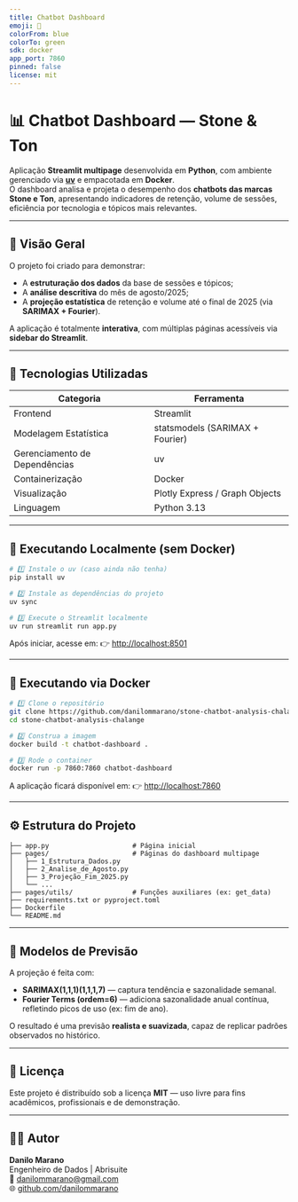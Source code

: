 ```yaml
---
title: Chatbot Dashboard
emoji: 🤖
colorFrom: blue
colorTo: green
sdk: docker
app_port: 7860
pinned: false
license: mit
---
```


# 📊 Chatbot Dashboard — Stone & Ton

Aplicação **Streamlit multipage** desenvolvida em **Python**, com ambiente gerenciado via **[uv](https://github.com/astral-sh/uv)** e empacotada em **Docker**.  
O dashboard analisa e projeta o desempenho dos **chatbots das marcas Stone e Ton**, apresentando indicadores de retenção, volume de sessões, eficiência por tecnologia e tópicos mais relevantes.

---

## 🧭 Visão Geral

O projeto foi criado para demonstrar:

- A **estruturação dos dados** da base de sessões e tópicos;
- A **análise descritiva** do mês de agosto/2025;
- A **projeção estatística** de retenção e volume até o final de 2025 (via **SARIMAX + Fourier**).

A aplicação é totalmente **interativa**, com múltiplas páginas acessíveis via **sidebar do Streamlit**.

---

## 🧩 Tecnologias Utilizadas

| Categoria                     | Ferramenta                      |
| ----------------------------- | ------------------------------- |
| Frontend                      | Streamlit                       |
| Modelagem Estatística         | statsmodels (SARIMAX + Fourier) |
| Gerenciamento de Dependências | uv                              |
| Containerização               | Docker                          |
| Visualização                  | Plotly Express / Graph Objects  |
| Linguagem                     | Python 3.13                     |

---

## 🚀 Executando Localmente (sem Docker)

```bash
# 1️⃣ Instale o uv (caso ainda não tenha)
pip install uv

# 2️⃣ Instale as dependências do projeto
uv sync

# 3️⃣ Execute o Streamlit localmente
uv run streamlit run app.py
```

Após iniciar, acesse em:
👉 [http://localhost:8501](http://localhost:8501)

---

## 🐳 Executando via Docker

```bash
# 1️⃣ Clone o repositório
git clone https://github.com/danilommarano/stone-chatbot-analysis-chalange
cd stone-chatbot-analysis-chalange

# 2️⃣ Construa a imagem
docker build -t chatbot-dashboard .

# 3️⃣ Rode o container
docker run -p 7860:7860 chatbot-dashboard
```

A aplicação ficará disponível em:
👉 [http://localhost:7860](http://localhost:7860)

---

## ⚙️ Estrutura do Projeto

```
├── app.py                     # Página inicial
├── pages/                     # Páginas do dashboard multipage
│   ├── 1_Estrutura_Dados.py
│   ├── 2_Analise_de_Agosto.py
│   ├── 3_Projeção_Fim_2025.py
│   └── ...
├── pages/utils/               # Funções auxiliares (ex: get_data)
├── requirements.txt or pyproject.toml
├── Dockerfile
└── README.md
```

---

## 🧠 Modelos de Previsão

A projeção é feita com:

- **SARIMAX(1,1,1)(1,1,1,7)** — captura tendência e sazonalidade semanal.
- **Fourier Terms (ordem=6)** — adiciona sazonalidade anual contínua, refletindo picos de uso (ex: fim de ano).

O resultado é uma previsão **realista e suavizada**, capaz de replicar padrões observados no histórico.

---

## 🧾 Licença

Este projeto é distribuído sob a licença **MIT** — uso livre para fins acadêmicos, profissionais e de demonstração.

---

## 👨‍💻 Autor

**Danilo Marano** \
Engenheiro de Dados | Abrisuite \
📧 [danilommarano@gmail.com](mailto:danilommarano@gmail.com) \
🌐 [github.com/danilommarano](https://github.com/danilommarano)
